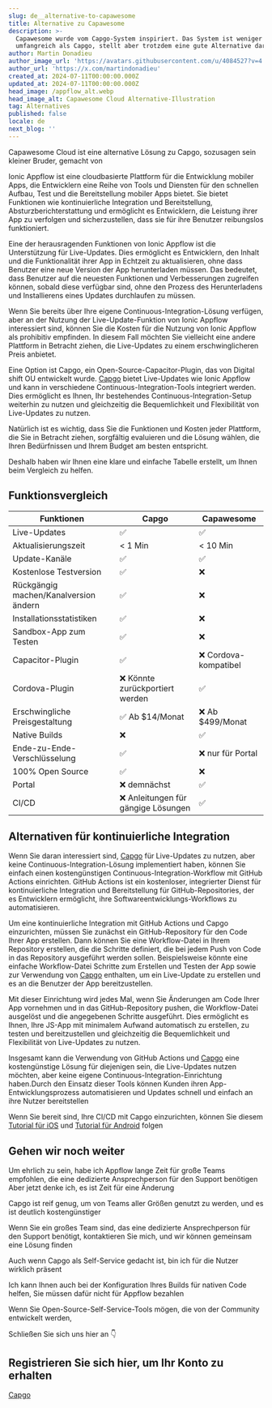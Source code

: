 ```yaml
---
slug: de__alternative-to-capawesome
title: Alternative zu Capawesome
description: >-
  Capawesome wurde vom Capgo-System inspiriert. Das System ist weniger
  umfangreich als Capgo, stellt aber trotzdem eine gute Alternative dar.
author: Martin Donadieu
author_image_url: 'https://avatars.githubusercontent.com/u/4084527?v=4'
author_url: 'https://x.com/martindonadieu'
created_at: 2024-07-11T00:00:00.000Z
updated_at: 2024-07-11T00:00:00.000Z
head_image: /appflow_alt.webp
head_image_alt: Capawesome Cloud Alternative-Illustration
tag: Alternatives
published: false
locale: de
next_blog: ''
---
```


Capawesome Cloud ist eine alternative Lösung zu Capgo, sozusagen sein kleiner Bruder, gemacht von

Ionic Appflow ist eine cloudbasierte Plattform für die Entwicklung mobiler Apps, die Entwicklern eine Reihe von Tools und Diensten für den schnellen Aufbau, Test und die Bereitstellung mobiler Apps bietet. Sie bietet Funktionen wie kontinuierliche Integration und Bereitstellung, Absturzberichterstattung und ermöglicht es Entwicklern, die Leistung ihrer App zu verfolgen und sicherzustellen, dass sie für ihre Benutzer reibungslos funktioniert.

Eine der herausragenden Funktionen von Ionic Appflow ist die Unterstützung für Live-Updates. Dies ermöglicht es Entwicklern, den Inhalt und die Funktionalität ihrer App in Echtzeit zu aktualisieren, ohne dass Benutzer eine neue Version der App herunterladen müssen. Das bedeutet, dass Benutzer auf die neuesten Funktionen und Verbesserungen zugreifen können, sobald diese verfügbar sind, ohne den Prozess des Herunterladens und Installierens eines Updates durchlaufen zu müssen.

Wenn Sie bereits über Ihre eigene Continuous-Integration-Lösung verfügen, aber an der Nutzung der Live-Update-Funktion von Ionic Appflow interessiert sind, können Sie die Kosten für die Nutzung von Ionic Appflow als prohibitiv empfinden. In diesem Fall möchten Sie vielleicht eine andere Plattform in Betracht ziehen, die Live-Updates zu einem erschwinglicheren Preis anbietet.

Eine Option ist Capgo, ein Open-Source-Capacitor-Plugin, das von Digital shift OU entwickelt wurde. [Capgo](/register/) bietet Live-Updates wie Ionic Appflow und kann in verschiedene Continuous-Integration-Tools integriert werden. Dies ermöglicht es Ihnen, Ihr bestehendes Continuous-Integration-Setup weiterhin zu nutzen und gleichzeitig die Bequemlichkeit und Flexibilität von Live-Updates zu nutzen.

Natürlich ist es wichtig, dass Sie die Funktionen und Kosten jeder Plattform, die Sie in Betracht ziehen, sorgfältig evaluieren und die Lösung wählen, die Ihren Bedürfnissen und Ihrem Budget am besten entspricht.

Deshalb haben wir Ihnen eine klare und einfache Tabelle erstellt, um Ihnen beim Vergleich zu helfen.

## Funktionsvergleich

| Funktionen | Capgo | Capawesome |
| --- | --- | --- |
| Live-Updates | ✅ | ✅ |
| Aktualisierungszeit | < 1 Min | < 10 Min |
| Update-Kanäle | ✅ | ✅ |
| Kostenlose Testversion | ✅ | ❌ |
| Rückgängig machen/Kanalversion ändern | ✅ | ❌ |
| Installationsstatistiken | ✅ | ❌ |
| Sandbox-App zum Testen | ✅ | ❌ |
| Capacitor-Plugin | ✅ | ❌ Cordova-kompatibel |
| Cordova-Plugin | ❌ Könnte zurückportiert werden | ✅ |
| Erschwingliche Preisgestaltung | ✅ Ab $14/Monat | ❌ Ab $499/Monat |
| Native Builds | ❌ | ✅ |
| Ende-zu-Ende-Verschlüsselung | ✅ | ❌ nur für Portal |
| 100% Open Source | ✅ | ❌ |
| Portal | ❌ demnächst | ✅ |
| CI/CD | ❌ Anleitungen für gängige Lösungen | ✅ |

## Alternativen für kontinuierliche Integration

Wenn Sie daran interessiert sind, [Capgo](https://capgoapp/pricing/) für Live-Updates zu nutzen, aber keine Continuous-Integration-Lösung implementiert haben, können Sie einfach einen kostengünstigen Continuous-Integration-Workflow mit GitHub Actions einrichten. GitHub Actions ist ein kostenloser, integrierter Dienst für kontinuierliche Integration und Bereitstellung für GitHub-Repositories, der es Entwicklern ermöglicht, ihre Softwareentwicklungs-Workflows zu automatisieren.

Um eine kontinuierliche Integration mit GitHub Actions und Capgo einzurichten, müssen Sie zunächst ein GitHub-Repository für den Code Ihrer App erstellen. Dann können Sie eine Workflow-Datei in Ihrem Repository erstellen, die die Schritte definiert, die bei jedem Push von Code in das Repository ausgeführt werden sollen. Beispielsweise könnte eine einfache Workflow-Datei Schritte zum Erstellen und Testen der App sowie zur Verwendung von [Capgo](/register/) enthalten, um ein Live-Update zu erstellen und es an die Benutzer der App bereitzustellen.

Mit dieser Einrichtung wird jedes Mal, wenn Sie Änderungen am Code Ihrer App vornehmen und in das GitHub-Repository pushen, die Workflow-Datei ausgelöst und die angegebenen Schritte ausgeführt. Dies ermöglicht es Ihnen, Ihre JS-App mit minimalem Aufwand automatisch zu erstellen, zu testen und bereitzustellen und gleichzeitig die Bequemlichkeit und Flexibilität von Live-Updates zu nutzen.

Insgesamt kann die Verwendung von GitHub Actions und [Capgo](/register/) eine kostengünstige Lösung für diejenigen sein, die Live-Updates nutzen möchten, aber keine eigene Continuous-Integration-Einrichtung haben.Durch den Einsatz dieser Tools können Kunden ihren App-Entwicklungsprozess automatisieren und Updates schnell und einfach an ihre Nutzer bereitstellen

Wenn Sie bereit sind, Ihre CI/CD mit Capgo einzurichten, können Sie diesem [Tutorial für iOS](https://capgoapp/blog/automatic-capacitor-ios-build-github-action/) und [Tutorial für Android](https://capgoapp/blog/automatic-capacitor-android-build-github-action/) folgen

## Gehen wir noch weiter

Um ehrlich zu sein, habe ich Appflow lange Zeit für große Teams empfohlen, die eine dedizierte Ansprechperson für den Support benötigen
Aber jetzt denke ich, es ist Zeit für eine Änderung

Capgo ist reif genug, um von Teams aller Größen genutzt zu werden, und es ist deutlich kostengünstiger

Wenn Sie ein großes Team sind, das eine dedizierte Ansprechperson für den Support benötigt, kontaktieren Sie mich, und wir können gemeinsam eine Lösung finden

Auch wenn Capgo als Self-Service gedacht ist, bin ich für die Nutzer wirklich präsent

Ich kann Ihnen auch bei der Konfiguration Ihres Builds für nativen Code helfen, Sie müssen dafür nicht für Appflow bezahlen

Wenn Sie Open-Source-Self-Service-Tools mögen, die von der Community entwickelt werden,

Schließen Sie sich uns hier an 👇

## Registrieren Sie sich hier, um Ihr Konto zu erhalten

[Capgo](/register/)